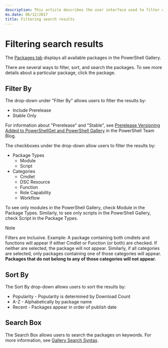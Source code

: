 ```yaml
---
description: This article describes the user interface used to filter content in the PowerShell Gallery.
ms.date: 06/12/2017
title: Filtering search results
---
```

# Filtering search results

The [Packages tab](https://www.powershellgallery.com/packages) displays all available packages in
the PowerShell Gallery.

There are several ways to filter, sort, and search the packages. To see more details about a
particular package, click the package.

## Filter By

The drop-down under "Filter By" allows users to filter the results by:

- Include Prerelease
- Stable Only

For information about "Prerelease" and "Stable", see
[Prerelease Versioning Added to PowerShellGet and PowerShell Gallery](https://devblogs.microsoft.com/powershell/prerelease-versioning-added-to-powershellget-and-powershell-gallery/)
in the PowerShell Team Blog.

The checkboxes under the drop-down allow users to filter the results by:

- Package Types
  - Module
  - Script
- Categories
  - Cmdlet
  - DSC Resource
  - Function
  - Role Capability
  - Workflow

To see only modules in the PowerShell Gallery, check Module in the Package Types. Similarly, to see
only scripts in the PowerShell Gallery, check Script in the Package Types.

> [!NOTE]
> Filters are inclusive. Example: A package containing both cmdlets and functions will appear if
> either Cmdlet or Function (or both) are checked. If neither are selected, the package will not
> appear. Similarly, if all categories are selected, only packages containing one of those
> categories will appear. **Packages that do not belong to any of those categories will not
> appear.**

## Sort By

The Sort By drop-down allows users to sort the results by:

- Popularity - Popularity is determined by Download Count
- A-Z - Alphabetically by package name
- Recent - Packages appear in order of publish date

## Search Box

The Search Box allows users to search the packages on keywords.
For more information, see [Gallery Search Syntax](search-syntax.md).
